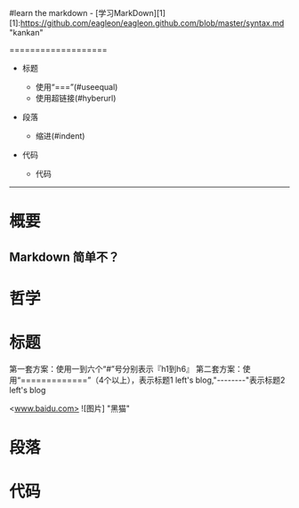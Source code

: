 #learn the markdown - [学习MarkDown][1]
[1]:https://github.com/eagleon/eagleon.github.com/blob/master/syntax.md "kankan"

===================
*   标题
    *   使用“===”(#useequal)
    *   使用超链接(#hyberurl)
*   段落
    *   缩进(#indent)

*   代码
    *   代码

* * *
#  概要
## Markdown 简单不？


#  哲学

#  标题
第一套方案：使用一到六个“#”号分别表示『h1到h6』
    第二套方案：使用“=============”（4个以上），表示标题1 left's blog,"--------"表示标题2 left's blog 

<www.baidu.com>
![图片][](/pic/blacktocat.png) "黑猫"
#  段落

#  代码
